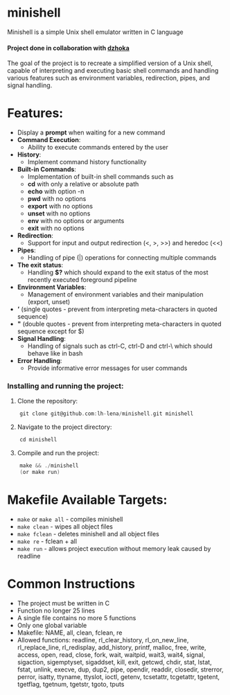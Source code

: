 # minishell

Minishell is a simple Unix shell emulator written in C language

#### Project done in collaboration with [dzhoka](https://github.com/dzhoka)

The goal of the project is to recreate a simplified version of a Unix shell, capable of interpreting and executing basic shell commands and handling various features such as environment variables, redirection, pipes, and signal handling.

# Features:
* Display a **prompt** when waiting for a new command
* **Command Execution**:
    * Ability to execute commands entered by the user
* **History**:
    * Implement command history functionality
* **Built-in Commands**:
    * Implementation of built-in shell commands such as
    * **cd** with only a relative or absolute path
    * **echo** with option -n
    * **pwd** with no options
    * **export** with no options
    * **unset** with no options
    * **env** with no options or arguments
    * **exit** with no options
* **Redirection**:
    * Support for input and output redirection (<, >, >>) and heredoc (<<)
* **Pipes**:
   * Handling of pipe (|) operations for connecting multiple commands
* **The exit status**:
    * Handling **$?** which should expand to the exit status of the most recently executed foreground pipeline
* **Environment Variables**:
    * Management of environment variables and their manipulation (export, unset)
* **’** (single quotes - prevent from interpreting meta-characters in quoted sequence)
* **"** (double quotes - prevent from interpreting meta-characters in quoted sequence except for $)
* **Signal Handling**:
    * Handling of signals such as ctrl-C, ctrl-D and ctrl-\ which should behave like in bash
* **Error Handling**:
    * Provide informative error messages for user commands

### Installing and running the project:
1. Clone the repository:
```C
    git clone git@github.com:lh-lena/minishell.git minishell
```
2. Navigate to the project directory:
```C
    cd minishell
```
3. Compile and run the project: 
```C
    make && ./minishell
    (or make run)
```

# Makefile Available Targets:
- `make` or `make all` - compiles minishell
- `make clean` - wipes all object files
- `make fclean` - deletes minishell and all object files
- `make re` - fclean + all
- `make run` - allows project execution without memory leak caused by readline

# Common Instructions
- The project must be written in C
- Function no longer 25 lines
- A single file contains no more 5 functions
- Only one global variable
- Makefile: NAME, all, clean, fclean, re
- Allowed functions:
   readline, rl_clear_history, rl_on_new_line,
   rl_replace_line, rl_redisplay, add_history,
   printf, malloc, free, write, access, open, read,
   close, fork, wait, waitpid, wait3, wait4, signal,
   sigaction, sigemptyset, sigaddset, kill, exit,
   getcwd, chdir, stat, lstat, fstat, unlink, execve,
   dup, dup2, pipe, opendir, readdir, closedir,
   strerror, perror, isatty, ttyname, ttyslot, ioctl,
   getenv, tcsetattr, tcgetattr, tgetent, tgetflag,
   tgetnum, tgetstr, tgoto, tputs



